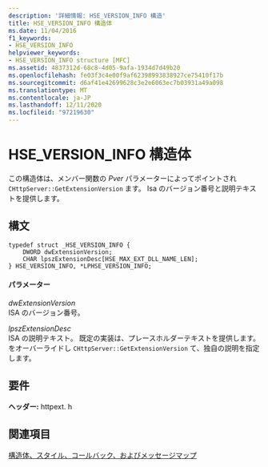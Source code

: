 ```yaml
---
description: '詳細情報: HSE_VERSION_INFO 構造'
title: HSE_VERSION_INFO 構造体
ms.date: 11/04/2016
f1_keywords:
- HSE_VERSION_INFO
helpviewer_keywords:
- HSE_VERSION_INFO structure [MFC]
ms.assetid: 4837312d-68c8-4d05-9afa-1934d7d49b20
ms.openlocfilehash: fe03f3c4e00f9af62398993838927ce75410f17b
ms.sourcegitcommit: d6af41e42699628c3e2e6063ec7b03931a49a098
ms.translationtype: MT
ms.contentlocale: ja-JP
ms.lasthandoff: 12/11/2020
ms.locfileid: "97219630"
---
```

# <a name="hse_version_info-structure"></a>HSE_VERSION_INFO 構造体

この構造体は、メンバー関数の *Pver* パラメーターによってポイントされ `CHttpServer::GetExtensionVersion` ます。 Isa のバージョン番号と説明テキストを提供します。

## <a name="syntax"></a>構文

```
typedef struct _HSE_VERSION_INFO {
    DWORD dwExtensionVersion;
    CHAR lpszExtensionDesc[HSE_MAX_EXT_DLL_NAME_LEN];
} HSE_VERSION_INFO, *LPHSE_VERSION_INFO;
```

#### <a name="parameters"></a>パラメーター

*dwExtensionVersion*<br/>
ISA のバージョン番号。

*lpszExtensionDesc*<br/>
ISA の説明テキスト。 既定の実装は、プレースホルダーテキストを提供します。をオーバーライドし `CHttpServer::GetExtensionVersion` て、独自の説明を指定します。

## <a name="requirements"></a>要件

**ヘッダー:** httpext. h

## <a name="see-also"></a>関連項目

[構造体、スタイル、コールバック、およびメッセージマップ](../../mfc/reference/structures-styles-callbacks-and-message-maps.md)
